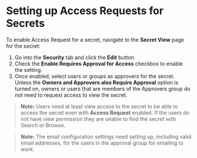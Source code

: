 [title]: # (Setting up Access Requests for Secrets)
[tags]: # (Setting up Access Requests for Secrets)
[priority]: # (40)

# Setting up Access Requests for Secrets

To enable Access Request for a secret, navigate to the **Secret View** page for the secret:

1. Go into the **Security** tab and click the **Edit** button.
1. Check the **Enable Requires Approval for Access** checkbox to enable the setting. 
1. Once enabled, select users or groups as approvers for the secret. Unless the **Owners and Approvers also Require Approval** option is turned on, owners or users that are members of the Approvers group do not need to request access to view the secret.

> **Note:** Users need at least view access to the secret to be able to access the secret even with **Access Request** enabled. If the users do not have view permission they are unable to find the secret with Search or Browse.

> **Note:** The email configuration settings need setting up, including valid email addresses, for the users in the approval group for emailing to work.
